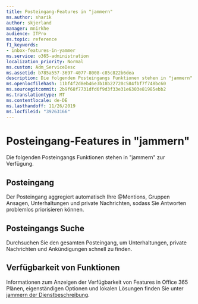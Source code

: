 ```yaml
---
title: Posteingang-Features in "jammern"
ms.author: sharik
author: skjerland
manager: mnirkhe
audience: ITPro
ms.topic: reference
f1_keywords:
- inbox-features-in-yammer
ms.service: o365-administration
localization_priority: Normal
ms.custom: Adm_ServiceDesc
ms.assetid: b785a557-3697-4077-8008-c85c822b6dea
description: Die folgenden Posteingangs Funktionen stehen in "jammern" zur Verfügung.
ms.openlocfilehash: 11bf4f2d8eb46e3b18b22720c584fbf7f748bc60
ms.sourcegitcommit: 2b9f68f7731dfd6f9d3f33e31e6303e81985ebb2
ms.translationtype: MT
ms.contentlocale: de-DE
ms.lasthandoff: 11/26/2019
ms.locfileid: "39263166"
---
```

# <a name="inbox-features-in-yammer"></a>Posteingang-Features in "jammern"

Die folgenden Posteingangs Funktionen stehen in "jammern" zur Verfügung.
  
## <a name="inbox"></a>Posteingang

Der Posteingang aggregiert automatisch Ihre @Mentions, Gruppen Ansagen, Unterhaltungen und private Nachrichten, sodass Sie Antworten problemlos priorisieren können.
  
## <a name="inbox-search"></a>Posteingangs Suche

Durchsuchen Sie den gesamten Posteingang, um Unterhaltungen, private Nachrichten und Ankündigungen schnell zu finden.
  
## <a name="feature-availability"></a>Verfügbarkeit von Funktionen

Informationen zum Anzeigen der Verfügbarkeit von Features in Office 365 Plänen, eigenständigen Optionen und lokalen Lösungen finden Sie unter [jammern der Dienstbeschreibung](yammer-service-description.md).
  


